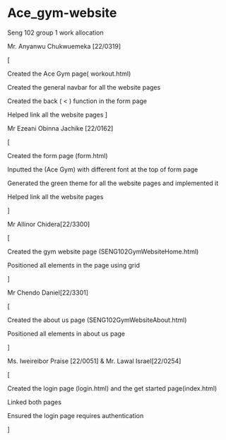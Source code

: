 # Ace_gym-website
Seng 102 group 1 work allocation

Mr. Anyanwu Chukwuemeka [22/0319]



[


Created the Ace Gym page( workout.html)


Created the general navbar for all the website pages


Created the back ( < ) function in the form page


Helped link all the website pages
]



Mr Ezeani Obinna Jachike [22/0162]



[


Created the form page (form.html)


Inputted the (Ace Gym) with different font at the top of form page


Generated the green theme for all the website pages and implemented it


Helped link all the website pages


]



Mr Allinor Chidera[22/3300]



[


Created the gym website page (SENG102GymWebsiteHome.html)


Positioned all elements in the page using grid

]



Mr  Chendo Daniel[22/3301]



[


Created the about us page (SENG102GymWebsiteAbout.html)


Positioned all elements in about us page

]



Ms. Iweireibor Praise [22/0051] 
&
Mr. Lawal Israel[22/0254]



[


Created the login page (login.html) and the get started page(index.html)


Linked both pages 


Ensured the login page requires authentication


]
